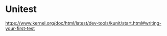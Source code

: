 # Unitest

https://www.kernel.org/doc/html/latest/dev-tools/kunit/start.html#writing-your-first-test